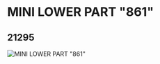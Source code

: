 # MINI LOWER PART "861"
## 21295
![MINI LOWER PART "861"](https://lc-www-live-s.legocdn.com/media/bricks/5/2/6115668.jpg)